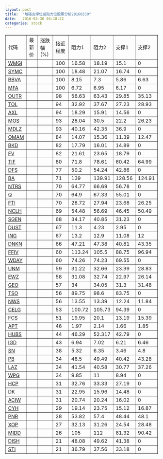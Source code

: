 ```yaml
---
layout: post
title:  "触碰支撑位或阻力位股票分析20160330"
date:   2016-03-30 04:18:22
categories: stock
---
```

<script type="text/javascript">
var stockList = []
stockList.push('gb_wmgi');
stockList.push('gb_symc');
stockList.push('gb_bbva');
stockList.push('gb_mfa');
stockList.push('gb_outr');
stockList.push('gb_tol');
stockList.push('gb_axl');
stockList.push('gb_mos');
stockList.push('gb_mdlz');
stockList.push('gb_omam');
stockList.push('gb_bkd');
stockList.push('gb_fv');
stockList.push('gb_tif');
stockList.push('gb_dfs');
stockList.push('gb_ba');
stockList.push('gb_ntrs');
stockList.push('gb_q');
stockList.push('gb_fti');
stockList.push('gb_nclh');
stockList.push('gb_sgen');
stockList.push('gb_dust');
stockList.push('gb_ing');
stockList.push('gb_dnkn');
stockList.push('gb_ffiv');
stockList.push('gb_wday');
stockList.push('gb_unm');
stockList.push('gb_ewz');
stockList.push('gb_geo');
stockList.push('gb_tso');
stockList.push('gb_nws');
stockList.push('gb_celg');
stockList.push('gb_fcs');
stockList.push('gb_apt');
stockList.push('gb_hubs');
stockList.push('gb_igd');
stockList.push('gb_sn');
stockList.push('gb_pb');
stockList.push('gb_laz');
stockList.push('gb_wpg');
stockList.push('gb_hcp');
stockList.push('gb_dk');
stockList.push('gb_aciw');
stockList.push('gb_cyh');
stockList.push('gb_pnr');
stockList.push('gb_xop');
stockList.push('gb_midd');
stockList.push('gb_dish');
stockList.push('gb_sti');
</script>
<table border="1">
 <tr>
 <td>代码</td>
 <td>最新价</td>
 <td>涨跌幅(%)</td>
 <td>接近程度</td>
 <td>阻力1</td>
 <td>阻力2</td>
 <td>支撑1</td>
 <td>支撑2</td>
</tr>
  <tr id="wmgi" class="red">
  <td><a href="http://stock.finance.sina.com.cn/usstock/quotes/WMGI.html" target="_blank">WMGI</a></td><td></td><td></td><td>100</td><td>16.58</td><td>18.19</td><td>15.1</td><td>0</td></tr>
  <tr id="symc" class="red">
  <td><a href="http://stock.finance.sina.com.cn/usstock/quotes/SYMC.html" target="_blank">SYMC</a></td><td></td><td></td><td>100</td><td>18.48</td><td>21.07</td><td>16.74</td><td>0</td></tr>
  <tr id="bbva" class="green">
  <td><a href="http://stock.finance.sina.com.cn/usstock/quotes/BBVA.html" target="_blank">BBVA</a></td><td></td><td></td><td>100</td><td>8.15</td><td>7.3</td><td>5.86</td><td>6.63</td></tr>
  <tr id="mfa" class="red">
  <td><a href="http://stock.finance.sina.com.cn/usstock/quotes/MFA.html" target="_blank">MFA</a></td><td></td><td></td><td>100</td><td>6.72</td><td>6.95</td><td>6.17</td><td>0</td></tr>
  <tr id="outr" class="green">
  <td><a href="http://stock.finance.sina.com.cn/usstock/quotes/OUTR.html" target="_blank">OUTR</a></td><td></td><td></td><td>98</td><td>56.63</td><td>63.43</td><td>29.85</td><td>35.13</td></tr>
  <tr id="tol" class="green">
  <td><a href="http://stock.finance.sina.com.cn/usstock/quotes/TOL.html" target="_blank">TOL</a></td><td></td><td></td><td>94</td><td>32.92</td><td>37.67</td><td>27.23</td><td>28.93</td></tr>
  <tr id="axl" class="green">
  <td><a href="http://stock.finance.sina.com.cn/usstock/quotes/AXL.html" target="_blank">AXL</a></td><td></td><td></td><td>94</td><td>18.29</td><td>15.91</td><td>14.56</td><td>0</td></tr>
  <tr id="mos" class="red">
  <td><a href="http://stock.finance.sina.com.cn/usstock/quotes/MOS.html" target="_blank">MOS</a></td><td></td><td></td><td>93</td><td>28.04</td><td>30.5</td><td>22.2</td><td>26.23</td></tr>
  <tr id="mdlz" class="red">
  <td><a href="http://stock.finance.sina.com.cn/usstock/quotes/MDLZ.html" target="_blank">MDLZ</a></td><td></td><td></td><td>93</td><td>40.16</td><td>42.35</td><td>36.9</td><td>0</td></tr>
  <tr id="omam" class="green">
  <td><a href="http://stock.finance.sina.com.cn/usstock/quotes/OMAM.html" target="_blank">OMAM</a></td><td></td><td></td><td>84</td><td>14.07</td><td>15.36</td><td>11.39</td><td>12.47</td></tr>
  <tr id="bkd" class="red">
  <td><a href="http://stock.finance.sina.com.cn/usstock/quotes/BKD.html" target="_blank">BKD</a></td><td></td><td></td><td>82</td><td>17.79</td><td>16.01</td><td>14.89</td><td>0</td></tr>
  <tr id="fv" class="red">
  <td><a href="http://stock.finance.sina.com.cn/usstock/quotes/FV.html" target="_blank">FV</a></td><td></td><td></td><td>82</td><td>21.61</td><td>23.65</td><td>18.79</td><td>0</td></tr>
  <tr id="tif" class="green">
  <td><a href="http://stock.finance.sina.com.cn/usstock/quotes/TIF.html" target="_blank">TIF</a></td><td></td><td></td><td>80</td><td>71.8</td><td>78.61</td><td>60.42</td><td>64.99</td></tr>
  <tr id="dfs" class="green">
  <td><a href="http://stock.finance.sina.com.cn/usstock/quotes/DFS.html" target="_blank">DFS</a></td><td></td><td></td><td>77</td><td>50.2</td><td>54.24</td><td>42.86</td><td>0</td></tr>
  <tr id="ba" class="green">
  <td><a href="http://stock.finance.sina.com.cn/usstock/quotes/BA.html" target="_blank">BA</a></td><td></td><td></td><td>71</td><td>139</td><td>139.91</td><td>128.56</td><td>124.91</td></tr>
  <tr id="ntrs" class="green">
  <td><a href="http://stock.finance.sina.com.cn/usstock/quotes/NTRS.html" target="_blank">NTRS</a></td><td></td><td></td><td>70</td><td>64.77</td><td>66.69</td><td>56.78</td><td>0</td></tr>
  <tr id="q" class="green">
  <td><a href="http://stock.finance.sina.com.cn/usstock/quotes/Q.html" target="_blank">Q</a></td><td></td><td></td><td>70</td><td>64.9</td><td>67.33</td><td>55.01</td><td>0</td></tr>
  <tr id="fti" class="green">
  <td><a href="http://stock.finance.sina.com.cn/usstock/quotes/FTI.html" target="_blank">FTI</a></td><td></td><td></td><td>70</td><td>28.72</td><td>27.94</td><td>23.68</td><td>26.25</td></tr>
  <tr id="nclh" class="green">
  <td><a href="http://stock.finance.sina.com.cn/usstock/quotes/NCLH.html" target="_blank">NCLH</a></td><td></td><td></td><td>69</td><td>54.48</td><td>56.69</td><td>46.45</td><td>50.49</td></tr>
  <tr id="sgen" class="green">
  <td><a href="http://stock.finance.sina.com.cn/usstock/quotes/SGEN.html" target="_blank">SGEN</a></td><td></td><td></td><td>68</td><td>34.17</td><td>40.85</td><td>31.23</td><td>0</td></tr>
  <tr id="dust" class="green">
  <td><a href="http://stock.finance.sina.com.cn/usstock/quotes/DUST.html" target="_blank">DUST</a></td><td></td><td></td><td>67</td><td>11.3</td><td>4.23</td><td>2.95</td><td>0</td></tr>
  <tr id="ing" class="green">
  <td><a href="http://stock.finance.sina.com.cn/usstock/quotes/ING.html" target="_blank">ING</a></td><td></td><td></td><td>67</td><td>13.2</td><td>12.9</td><td>11.08</td><td>12</td></tr>
  <tr id="dnkn" class="red">
  <td><a href="http://stock.finance.sina.com.cn/usstock/quotes/DNKN.html" target="_blank">DNKN</a></td><td></td><td></td><td>66</td><td>47.21</td><td>47.38</td><td>40.81</td><td>43.35</td></tr>
  <tr id="ffiv" class="red">
  <td><a href="http://stock.finance.sina.com.cn/usstock/quotes/FFIV.html" target="_blank">FFIV</a></td><td></td><td></td><td>60</td><td>113.24</td><td>105.5</td><td>88.75</td><td>96.94</td></tr>
  <tr id="wday" class="green">
  <td><a href="http://stock.finance.sina.com.cn/usstock/quotes/WDAY.html" target="_blank">WDAY</a></td><td></td><td></td><td>60</td><td>74.26</td><td>74.23</td><td>69.55</td><td>0</td></tr>
  <tr id="unm" class="red">
  <td><a href="http://stock.finance.sina.com.cn/usstock/quotes/UNM.html" target="_blank">UNM</a></td><td></td><td></td><td>59</td><td>31.22</td><td>32.66</td><td>23.99</td><td>28.83</td></tr>
  <tr id="ewz" class="green">
  <td><a href="http://stock.finance.sina.com.cn/usstock/quotes/EWZ.html" target="_blank">EWZ</a></td><td></td><td></td><td>58</td><td>31.08</td><td>32.74</td><td>22.97</td><td>26.14</td></tr>
  <tr id="geo" class="green">
  <td><a href="http://stock.finance.sina.com.cn/usstock/quotes/GEO.html" target="_blank">GEO</a></td><td></td><td></td><td>57</td><td>34</td><td>34.05</td><td>31.3</td><td>31.48</td></tr>
  <tr id="tso" class="red">
  <td><a href="http://stock.finance.sina.com.cn/usstock/quotes/TSO.html" target="_blank">TSO</a></td><td></td><td></td><td>56</td><td>89.75</td><td>98.6</td><td>83.75</td><td>0</td></tr>
  <tr id="nws" class="green">
  <td><a href="http://stock.finance.sina.com.cn/usstock/quotes/NWS.html" target="_blank">NWS</a></td><td></td><td></td><td>56</td><td>13.55</td><td>13.39</td><td>12.24</td><td>11.84</td></tr>
  <tr id="celg" class="red">
  <td><a href="http://stock.finance.sina.com.cn/usstock/quotes/CELG.html" target="_blank">CELG</a></td><td></td><td></td><td>53</td><td>100.72</td><td>105.73</td><td>94.39</td><td>0</td></tr>
  <tr id="fcs" class="green">
  <td><a href="http://stock.finance.sina.com.cn/usstock/quotes/FCS.html" target="_blank">FCS</a></td><td></td><td></td><td>51</td><td>19.95</td><td>20.1</td><td>13.19</td><td>15.39</td></tr>
  <tr id="apt" class="green">
  <td><a href="http://stock.finance.sina.com.cn/usstock/quotes/APT.html" target="_blank">APT</a></td><td></td><td></td><td>46</td><td>1.97</td><td>2.14</td><td>1.66</td><td>1.85</td></tr>
  <tr id="hubs" class="red">
  <td><a href="http://stock.finance.sina.com.cn/usstock/quotes/HUBS.html" target="_blank">HUBS</a></td><td></td><td></td><td>44</td><td>46.29</td><td>52.317</td><td>42.79</td><td>0</td></tr>
  <tr id="igd" class="red">
  <td><a href="http://stock.finance.sina.com.cn/usstock/quotes/IGD.html" target="_blank">IGD</a></td><td></td><td></td><td>43</td><td>6.94</td><td>7.02</td><td>6.21</td><td>6.46</td></tr>
  <tr id="sn" class="green">
  <td><a href="http://stock.finance.sina.com.cn/usstock/quotes/SN.html" target="_blank">SN</a></td><td></td><td></td><td>38</td><td>5.32</td><td>6.35</td><td>3.46</td><td>4.8</td></tr>
  <tr id="pb" class="green">
  <td><a href="http://stock.finance.sina.com.cn/usstock/quotes/PB.html" target="_blank">PB</a></td><td></td><td></td><td>34</td><td>46.5</td><td>49.49</td><td>40.42</td><td>43.28</td></tr>
  <tr id="laz" class="green">
  <td><a href="http://stock.finance.sina.com.cn/usstock/quotes/LAZ.html" target="_blank">LAZ</a></td><td></td><td></td><td>34</td><td>41.54</td><td>40.58</td><td>30.77</td><td>37.26</td></tr>
  <tr id="wpg" class="green">
  <td><a href="http://stock.finance.sina.com.cn/usstock/quotes/WPG.html" target="_blank">WPG</a></td><td></td><td></td><td>34</td><td>9.85</td><td>11</td><td>8.94</td><td>0</td></tr>
  <tr id="hcp" class="green">
  <td><a href="http://stock.finance.sina.com.cn/usstock/quotes/HCP.html" target="_blank">HCP</a></td><td></td><td></td><td>31</td><td>32.76</td><td>33.33</td><td>27.19</td><td>0</td></tr>
  <tr id="dk" class="green">
  <td><a href="http://stock.finance.sina.com.cn/usstock/quotes/DK.html" target="_blank">DK</a></td><td></td><td></td><td>31</td><td>22.95</td><td>15.96</td><td>14.48</td><td>0</td></tr>
  <tr id="aciw" class="red">
  <td><a href="http://stock.finance.sina.com.cn/usstock/quotes/ACIW.html" target="_blank">ACIW</a></td><td></td><td></td><td>31</td><td>20.74</td><td>20.24</td><td>16.02</td><td>0</td></tr>
  <tr id="cyh" class="green">
  <td><a href="http://stock.finance.sina.com.cn/usstock/quotes/CYH.html" target="_blank">CYH</a></td><td></td><td></td><td>29</td><td>19.14</td><td>23.75</td><td>15.12</td><td>16.87</td></tr>
  <tr id="pnr" class="red">
  <td><a href="http://stock.finance.sina.com.cn/usstock/quotes/PNR.html" target="_blank">PNR</a></td><td></td><td></td><td>28</td><td>53.82</td><td>57.4</td><td>48.44</td><td>48.1</td></tr>
  <tr id="xop" class="green">
  <td><a href="http://stock.finance.sina.com.cn/usstock/quotes/XOP.html" target="_blank">XOP</a></td><td></td><td></td><td>27</td><td>32.13</td><td>31.26</td><td>24.54</td><td>28.48</td></tr>
  <tr id="midd" class="green">
  <td><a href="http://stock.finance.sina.com.cn/usstock/quotes/MIDD.html" target="_blank">MIDD</a></td><td></td><td></td><td>26</td><td>105</td><td>112</td><td>81.32</td><td>90.42</td></tr>
  <tr id="dish" class="red">
  <td><a href="http://stock.finance.sina.com.cn/usstock/quotes/DISH.html" target="_blank">DISH</a></td><td></td><td></td><td>21</td><td>48.08</td><td>49.62</td><td>41.38</td><td>0</td></tr>
  <tr id="sti" class="red">
  <td><a href="http://stock.finance.sina.com.cn/usstock/quotes/STI.html" target="_blank">STI</a></td><td></td><td></td><td>21</td><td>36.79</td><td>37.56</td><td>33.18</td><td>0</td></tr>
</table>
